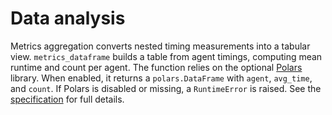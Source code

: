 # Data analysis

Metrics aggregation converts nested timing measurements into a tabular view.
`metrics_dataframe` builds a table from agent timings, computing mean
runtime and count per agent. The function relies on the optional
[Polars](https://pola.rs) library. When enabled, it returns a
`polars.DataFrame` with `agent`, `avg_time`, and `count`. If Polars is
disabled or missing, a `RuntimeError` is raised. See the
[specification](../specs/data-analysis.md) for full details.

